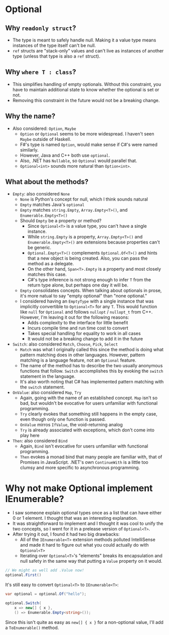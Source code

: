 # Optional

## Why `readonly struct`?
- The type is meant to safely handle null. Making it a value type means instances of the type itself can't be null.
- `ref` structs are "stack-only" values and can't live as instances of another type (unless that type is also a `ref` struct).

## Why `where T : class`?
- This simplifies handling of empty optionals.
Without this constraint, you have to maintain additional state to know whether the optional is set or not.
- Removing this constraint in the future would not be a breaking change.

## Why the name?
- Also considered: `Option`, `Maybe`
  - `Option` or `Optional` seems to be more widespread. I haven't seen `Maybe` outside of Haskell.
  - F#'s type is named `Option`, would make sense if C#'s were named similarly.
  - However, Java and C++ both use `optional`.
  - Also, .NET has `Nullable`, so `Optional` would parallel that.
  - `Optional<int>` sounds more natural than `Option<int>`.

## What about the methods?
- `Empty`: also considered `None`
    - `None` is Python's concept for null, which I think sounds natural
    - `Empty` matches Java's `optional`
    - `Empty` matches `string.Empty`, `Array.Empty<T>()`, and `Enumerable.Empty<T>()`
    - Should `Empty` be a property or method?
      - Since `Optional<T>` is a value type, you can't have a single instance.
      -  While `string.Empty` is a property, `Array.Empty<T>()` and `Enumerable.Empty<T>()` are extensions because properties can't be generic.
      - `Optional.Empty<T>()` complements `Optional.Of<T>()` and hints that a new object is being created. Also, you can pass the method as a delegate.
      - On the other hand, `Span<T>.Empty` is a property and most closely matches this case.
      - C#'s type inference is not strong enough to infer `T` from the return type alone, but perhaps one day it will be.
    - `Empty` consolidates concepts.  When talking about optionals in prose, it's more natual to say "empty optional" than "none optional."
    - I considered having an `EmptyType` with a single instance that was implicitly convertible to `Optional<T>` for any `T`. This would function like `null` for `Optional` and follows `nullopt` / `nullopt_t` from C++.  However, I'm leaving it out for the following reasons:
        - Adds complexity to the interface for little benefit
        - Incurs compile time and run time cost to convert
        - Takes special handling for equality to work in all cases
        - It would not be a breaking change to add it in the future
- `Switch`: also considered `Match`, `Choose`, `Pick`, `Select`
    - `Match` was what I originally called this since the method is doing what pattern matching does in other languages.  However, pattern matching is a language feature, not an `Optional` feature.
    - The name of the method has to describe the two usually anonymous functions that follow. `Switch` accomplishes this by evoking the `switch` statement in the language.
    - It's also worth noting that C# has implemented pattern matching with the `switch` statement.
- `OnValue`: also considered `Map`, `Try`
    - Again, going with the name of an established concept. `Map` isn't so bad, but wouldn't be evocative for users unfamiliar with functional programming.
    - `Try` clearly evokes that something still happens in the empty case, even though only one function is passed.
    - `OnValue` mirros `IfValue`, the void-returning analog
    - `Try` is already associated with exceptions, which don't come into play here
- `Then`: also considered `Bind`
    - Again, `Bind` isn't evocative for users unfamiliar with functional programming.
    - `Then` evokes a monad bind that many people are familiar with, that of Promises in JavaScript. .NET's own `ContinueWith` is a little too clumsy and more specific to asynchronous programming.

# Why not make Optional<T> implement IEnumerable<T>?
- I saw someone explain optional types once as a list that can have either 0 or 1 element. I thought that was an interesting explanation.
- It was straightforward to implement and I thought it was cool to unify the two concepts, so I went for it in a prelease version of `Optional<T>`.
- After trying it out, I found it had two big drawbacks:
  - All of the `IEnumerable<T>` extension methods polluted IntelliSense and made it hard to figure out what you could actually do with `Optional<T>`
  - Iterating over `Optional<T>`'s "elements" breaks its encapsulation and null safety in the same way that putting a `Value` property on it would.

```cs
// We might as well add .Value now!
optional.First()
```

It's still easy to convert `Optional<T>` to `IEnumerable<T>`:

```cs
var optional = optional.Of("hello");

optional.Switch(
    x => new[] { x },
    () => Enumerable.Empty<string>());
```

Since this isn't quite as easy as `new[] { x }` for a non-optional value, I'll add a `ToEnumerable()` method.